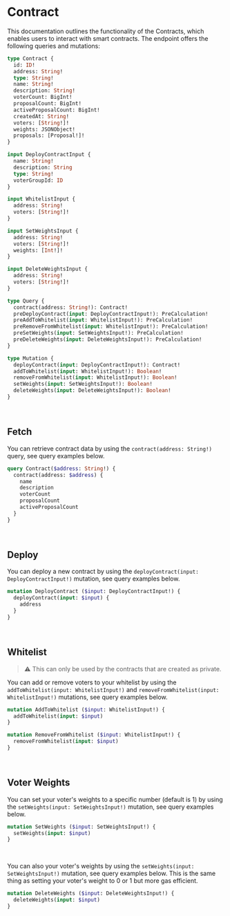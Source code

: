 # Contract

This documentation outlines the functionality of the Contracts, which enables users to interact with smart contracts. The endpoint offers the following queries and mutations:

```graphql
type Contract {
  id: ID!
  address: String!
  type: String!
  name: String!
  description: String!
  voterCount: BigInt!
  proposalCount: BigInt!
  activeProposalCount: BigInt!
  createdAt: String!
  voters: [String!]!
  weights: JSONObject!
  proposals: [Proposal!]!
}

input DeployContractInput {
  name: String!
  description: String
  type: String!
  voterGroupId: ID
}

input WhitelistInput {
  address: String!
  voters: [String!]!
}

input SetWeightsInput {
  address: String!
  voters: [String!]!
  weights: [Int!]!
}

input DeleteWeightsInput {
  address: String!
  voters: [String!]!
}

type Query {
  contract(address: String!): Contract!
  preDeployContract(input: DeployContractInput!): PreCalculation!
  preAddToWhitelist(input: WhitelistInput!): PreCalculation!
  preRemoveFromWhitelist(input: WhitelistInput!): PreCalculation!
  preSetWeights(input: SetWeightsInput!): PreCalculation!
  preDeleteWeights(input: DeleteWeightsInput!): PreCalculation!
}

type Mutation {
  deployContract(input: DeployContractInput!): Contract!
  addToWhitelist(input: WhitelistInput!): Boolean!
  removeFromWhitelist(input: WhitelistInput!): Boolean!
  setWeights(input: SetWeightsInput!): Boolean!
  deleteWeights(input: DeleteWeightsInput!): Boolean!
}
```

<br/>

## Fetch

You can retrieve contract data by using the `contract(address: String!)` query, see query examples below.

```graphql
query Contract($address: String!) {
  contract(address: $address) {
    name
    description
    voterCount
    proposalCount
    activeProposalCount
  }
}
```

<br/>

## Deploy

You can deploy a new contract by using the `deployContract(input: DeployContractInput!)` mutation, see query examples below.

```graphql
mutation DeployContract ($input: DeployContractInput!) {
  deployContract(input: $input) {
    address
  }
}
```

<br/>

## Whitelist

> :warning: This can only be used by the contracts that are created as private.

You can add or remove voters to your whitelist by using the `addToWhitelist(input: WhitelistInput!)` and `removeFromWhitelist(input: WhitelistInput!)` mutations, see query examples
below.

```graphql
mutation AddToWhitelist ($input: WhitelistInput!) {
  addToWhitelist(input: $input)
}

mutation RemoveFromWhitelist ($input: WhitelistInput!) {
  removeFromWhitelist(input: $input)
}
```

<br/>

## Voter Weights

You can set your voter's weights to a specific number (default is 1) by using the `setWeights(input: SetWeightsInput!)` mutation, see query examples below.

```graphql
mutation SetWeights ($input: SetWeightsInput!) {
  setWeights(input: $input)
}
```

<br/>

You can also your voter's weights by using the `setWeights(input: SetWeightsInput!)` mutation, see query examples below. This is the same thing as setting your voter's weight to 0
or 1 but more gas efficient.

```graphql
mutation DeleteWeights ($input: DeleteWeightsInput!) {
  deleteWeights(input: $input)
}
```
